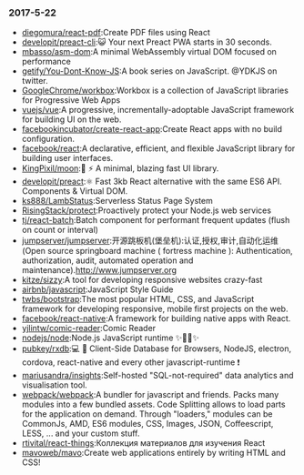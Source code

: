 ### 2017-5-22 
* [diegomura/react-pdf](https://github.com//diegomura/react-pdf):Create PDF files using React 
* [developit/preact-cli](https://github.com//developit/preact-cli):😺 Your next Preact PWA starts in 30 seconds. 
* [mbasso/asm-dom](https://github.com//mbasso/asm-dom):A minimal WebAssembly virtual DOM focused on performance 
* [getify/You-Dont-Know-JS](https://github.com//getify/You-Dont-Know-JS):A book series on JavaScript. @YDKJS on twitter. 
* [GoogleChrome/workbox](https://github.com//GoogleChrome/workbox):Workbox is a collection of JavaScript libraries for Progressive Web Apps 
* [vuejs/vue](https://github.com//vuejs/vue):A progressive, incrementally-adoptable JavaScript framework for building UI on the web. 
* [facebookincubator/create-react-app](https://github.com//facebookincubator/create-react-app):Create React apps with no build configuration. 
* [facebook/react](https://github.com//facebook/react):A declarative, efficient, and flexible JavaScript library for building user interfaces. 
* [KingPixil/moon](https://github.com//KingPixil/moon):🌚 ⚡️ A minimal, blazing fast UI library. 
* [developit/preact](https://github.com//developit/preact):⚛️ Fast 3kb React alternative with the same ES6 API. Components & Virtual DOM. 
* [ks888/LambStatus](https://github.com//ks888/LambStatus):Serverless Status Page System 
* [RisingStack/protect](https://github.com//RisingStack/protect):Proactively protect your Node.js web services 
* [tj/react-batch](https://github.com//tj/react-batch):Batch component for performant frequent updates (flush on count or interval) 
* [jumpserver/jumpserver](https://github.com//jumpserver/jumpserver):开源跳板机(堡垒机):认证,授权,审计,自动化运维(Open source springboard machine ( fortress machine ): Authentication, authorization, audit, automated operation and maintenance).http://www.jumpserver.org 
* [kitze/sizzy](https://github.com//kitze/sizzy):A tool for developing responsive websites crazy-fast 
* [airbnb/javascript](https://github.com//airbnb/javascript):JavaScript Style Guide 
* [twbs/bootstrap](https://github.com//twbs/bootstrap):The most popular HTML, CSS, and JavaScript framework for developing responsive, mobile first projects on the web. 
* [facebook/react-native](https://github.com//facebook/react-native):A framework for building native apps with React. 
* [yjlintw/comic-reader](https://github.com//yjlintw/comic-reader):Comic Reader 
* [nodejs/node](https://github.com//nodejs/node):Node.js JavaScript runtime ✨🐢🚀✨ 
* [pubkey/rxdb](https://github.com//pubkey/rxdb):💻 📱 Client-Side Database for Browsers, NodeJS, electron, cordova, react-native and every other javascript-runtime ❗️ 
* [mariusandra/insights](https://github.com//mariusandra/insights):Self-hosted "SQL-not-required" data analytics and visualisation tool. 
* [webpack/webpack](https://github.com//webpack/webpack):A bundler for javascript and friends. Packs many modules into a few bundled assets. Code Splitting allows to load parts for the application on demand. Through "loaders," modules can be CommonJs, AMD, ES6 modules, CSS, Images, JSON, Coffeescript, LESS, ... and your custom stuff. 
* [rtivital/react-things](https://github.com//rtivital/react-things):Коллекция материалов для изучения React 
* [mavoweb/mavo](https://github.com//mavoweb/mavo):Create web applications entirely by writing HTML and CSS! 
